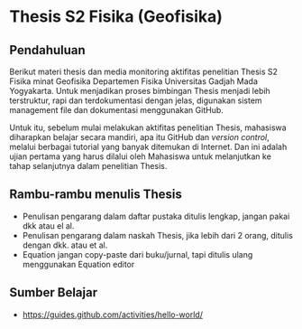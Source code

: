 # Thesis S2 Fisika (Geofisika)

## Pendahuluan
Berikut materi thesis dan media monitoring aktifitas penelitian Thesis S2 Fisika minat Geofisika Departemen Fisika Universitas Gadjah Mada Yogyakarta. Untuk menjadikan proses bimbingan Thesis menjadi lebih terstruktur, rapi dan terdokumentasi dengan jelas, digunakan sistem management file dan dokumentasi menggunakan GitHub.

Untuk itu, sebelum mulai melakukan aktifitas penelitian Thesis, mahasiswa diharapkan belajar secara mandiri, apa itu GitHub dan *version control*, melalui berbagai tutorial yang banyak ditemukan di Internet. Dan ini adalah ujian pertama yang harus dilalui oleh Mahasiswa untuk melanjutkan ke tahap selanjutnya dalam penelitian Thesis.

## Rambu-rambu menulis Thesis
* Penulisan pengarang dalam daftar pustaka ditulis lengkap, jangan pakai dkk atau el al.
* Penulisan pengarang dalam naskah Thesis, jika lebih dari 2 orang, ditulis dengan dkk. atau et al.
* Equation jangan copy-paste dari buku/jurnal, tapi ditulis ulang menggunakan Equation editor
## Sumber Belajar
* <https://guides.github.com/activities/hello-world/>

